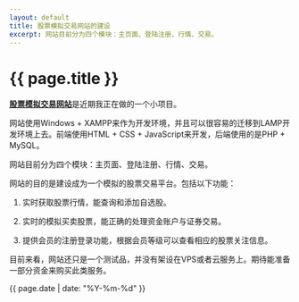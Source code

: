 ```yaml
---
layout: default
title: 股票模拟交易网站的建设
excerpt: 网站目前分为四个模块：主页面、登陆注册、行情、交易。
---
```

{{ page.title }}
================

[**股票模拟交易网站**](https://github.com/cforth/cfstock)是近期我正在做的一个小项目。

网站使用Windows + XAMPP来作为开发环境，并且可以很容易的迁移到LAMP开发环境上去。前端使用HTML + CSS + JavaScript来开发，后端使用的是PHP + MySQL。

网站目前分为四个模块：主页面、登陆注册、行情、交易。

网站的目的是建设成为一个模拟的股票交易平台。包括以下功能：

1. 实时获取股票行情，能查询和添加自选股。

2. 实时的模拟买卖股票，能正确的处理资金账户与证券交易。

3. 提供会员的注册登录功能，根据会员等级可以查看相应的股票关注信息。

目前来看，网站还只是一个测试品，并没有架设在VPS或者云服务上。期待能准备一部分资金来购买此类服务。

{{ page.date | date: "%Y-%m-%d" }}
